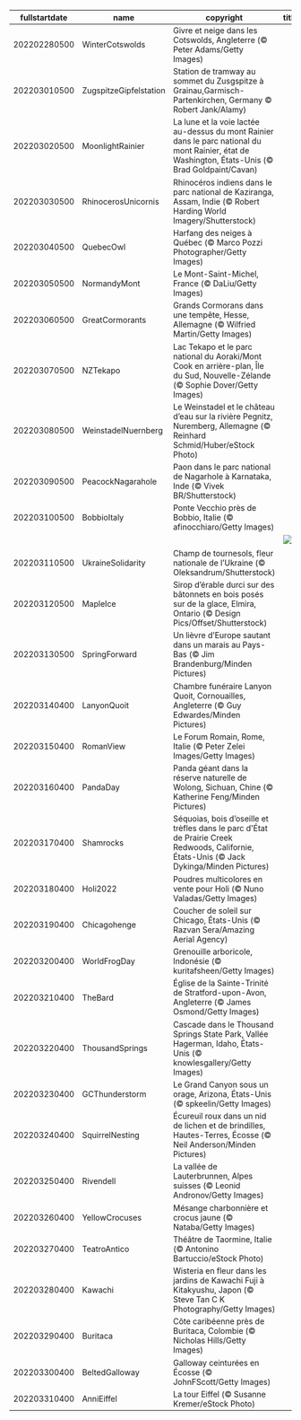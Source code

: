 |fullstartdate|name|copyright|title|image|
|--|--|--|--|--|
202202280500|WinterCotswolds|Givre et neige dans les Cotswolds, Angleterre (© Peter Adams/Getty Images)||![](/fr-CA/2022/03/202202280500WinterCotswolds.jpg)|
202203010500|ZugspitzeGipfelstation|Station de tramway au sommet du Zusgspitze à Grainau,Garmisch-Partenkirchen, Germany © Robert Jank/Alamy)||![](/fr-CA/2022/03/202203010500ZugspitzeGipfelstation.jpg)|
202203020500|MoonlightRainier|La lune et la voie lactée au-dessus du mont Rainier dans le parc national du mont Rainier, état de Washington, États-Unis (© Brad Goldpaint/Cavan)||![](/fr-CA/2022/03/202203020500MoonlightRainier.jpg)|
202203030500|RhinocerosUnicornis|Rhinocéros indiens dans le parc national de Kaziranga, Assam, Indie (© Robert Harding World Imagery/Shutterstock)||![](/fr-CA/2022/03/202203030500RhinocerosUnicornis.jpg)|
202203040500|QuebecOwl|Harfang des neiges à Québec (© Marco Pozzi Photographer/Getty Images)||![](/fr-CA/2022/03/202203040500QuebecOwl.jpg)|
202203050500|NormandyMont|Le Mont-Saint-Michel, France (© DaLiu/Getty Images)||![](/fr-CA/2022/03/202203050500NormandyMont.jpg)|
202203060500|GreatCormorants|Grands Cormorans dans une tempête, Hesse, Allemagne (© Wilfried Martin/Getty Images)||![](/fr-CA/2022/03/202203060500GreatCormorants.jpg)|
202203070500|NZTekapo|Lac Tekapo et le parc national du Aoraki/Mont Cook en arrière-plan, Île du Sud, Nouvelle-Zélande (© Sophie Dover/Getty Images)||![](/fr-CA/2022/03/202203070500NZTekapo.jpg)|
202203080500|WeinstadelNuernberg|Le Weinstadel et le château d’eau sur la rivière Pegnitz, Nuremberg, Allemagne (© Reinhard Schmid/Huber/eStock Photo)||![](/fr-CA/2022/03/202203080500WeinstadelNuernberg.jpg)|
202203090500|PeacockNagarahole|Paon dans le parc national de Nagarhole à Karnataka, Inde (© Vivek BR/Shutterstock)||![](/fr-CA/2022/03/202203090500PeacockNagarahole.jpg)|
202203100500|BobbioItaly|Ponte Vecchio près de Bobbio, Italie (© afinocchiaro/Getty Images)||![](/fr-CA/2022/03/202203100500BobbioItaly.jpg)|
||||![](/fr-CA/2022/03/.jpg)|
202203110500|UkraineSolidarity|Champ de tournesols, fleur nationale de l’Ukraine (© Oleksandrum/Shutterstock)||![](/fr-CA/2022/03/202203110500UkraineSolidarity.jpg)|
202203120500|MapleIce|Sirop d’érable durci sur des bâtonnets en bois posés sur de la glace, Elmira, Ontario (© Design Pics/Offset/Shutterstock)||![](/fr-CA/2022/03/202203120500MapleIce.jpg)|
202203130500|SpringForward|Un lièvre d’Europe sautant dans un marais au Pays-Bas (© Jim Brandenburg/Minden Pictures)||![](/fr-CA/2022/03/202203130500SpringForward.jpg)|
202203140400|LanyonQuoit|Chambre funéraire Lanyon Quoit, Cornouailles, Angleterre (© Guy Edwardes/Minden Pictures)||![](/fr-CA/2022/03/202203140400LanyonQuoit.jpg)|
202203150400|RomanView|Le Forum Romain, Rome, Italie (© Peter Zelei Images/Getty Images)||![](/fr-CA/2022/03/202203150400RomanView.jpg)|
202203160400|PandaDay|Panda géant dans la réserve naturelle de Wolong, Sichuan, Chine (© Katherine Feng/Minden Pictures)||![](/fr-CA/2022/03/202203160400PandaDay.jpg)|
202203170400|Shamrocks|Séquoias, bois d’oseille et trèfles dans le parc d'État de Prairie Creek Redwoods, Californie, États-Unis (© Jack Dykinga/Minden Pictures)||![](/fr-CA/2022/03/202203170400Shamrocks.jpg)|
202203180400|Holi2022|Poudres multicolores en vente pour Holi (© Nuno Valadas/Getty Images)||![](/fr-CA/2022/03/202203180400Holi2022.jpg)|
202203190400|Chicagohenge|Coucher de soleil sur Chicago, États-Unis (© Razvan Sera/Amazing Aerial Agency)||![](/fr-CA/2022/03/202203190400Chicagohenge.jpg)|
202203200400|WorldFrogDay|Grenouille arboricole, Indonésie (© kuritafsheen/Getty Images)||![](/fr-CA/2022/03/202203200400WorldFrogDay.jpg)|
202203210400|TheBard|Église de la Sainte-Trinité de Stratford-upon-Avon, Angleterre (© James Osmond/Getty Images)||![](/fr-CA/2022/03/202203210400TheBard.jpg)|
202203220400|ThousandSprings|Cascade dans le Thousand Springs State Park, Vallée Hagerman, Idaho, États-Unis (© knowlesgallery/Getty Images)||![](/fr-CA/2022/03/202203220400ThousandSprings.jpg)|
202203230400|GCThunderstorm|Le Grand Canyon sous un orage, Arizona, États-Unis (© spkeelin/Getty Images)||![](/fr-CA/2022/03/202203230400GCThunderstorm.jpg)|
202203240400|SquirrelNesting|Écureuil roux dans un nid de lichen et de brindilles, Hautes-Terres, Écosse (© Neil Anderson/Minden Pictures)||![](/fr-CA/2022/03/202203240400SquirrelNesting.jpg)|
202203250400|Rivendell|La vallée de Lauterbrunnen, Alpes suisses (© Leonid Andronov/Getty Images)||![](/fr-CA/2022/03/202203250400Rivendell.jpg)|
202203260400|YellowCrocuses|Mésange charbonnière et crocus jaune (© Nataba/Getty Images)||![](/fr-CA/2022/03/202203260400YellowCrocuses.jpg)|
202203270400|TeatroAntico|Théâtre de Taormine, Italie (© Antonino Bartuccio/eStock Photo)||![](/fr-CA/2022/03/202203270400TeatroAntico.jpg)|
202203280400|Kawachi|Wisteria en fleur dans les jardins de Kawachi Fuji à Kitakyushu, Japon (© Steve Tan C K Photography/Getty Images)||![](/fr-CA/2022/03/202203280400Kawachi.jpg)|
202203290400|Buritaca|Côte caribéenne près de Buritaca, Colombie (© Nicholas Hills/Getty Images)||![](/fr-CA/2022/03/202203290400Buritaca.jpg)|
202203300400|BeltedGalloway|Galloway ceinturées en Écosse (© JohnFScott/Getty Images)||![](/fr-CA/2022/03/202203300400BeltedGalloway.jpg)|
202203310400|AnniEiffel|La tour Eiffel (© Susanne Kremer/eStock Photo)||![](/fr-CA/2022/03/202203310400AnniEiffel.jpg)|
